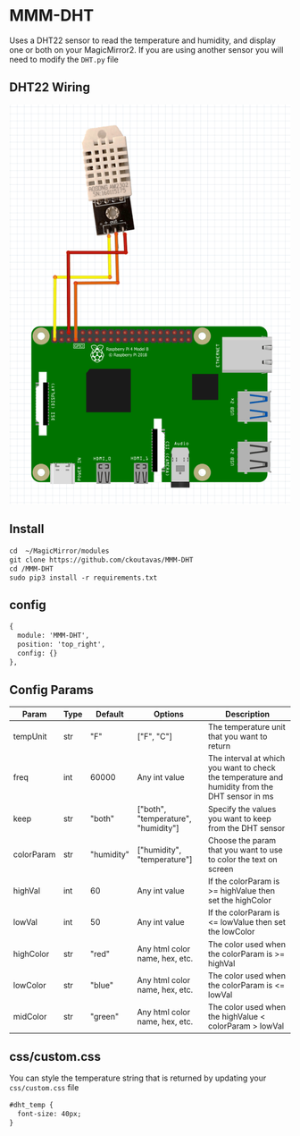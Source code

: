 # MMM-DHT
Uses a DHT22 sensor to read the temperature and humidity, and display one or both on your MagicMirror2. If you are using another sensor you will need to modify the `DHT.py` file 

## DHT22 Wiring
![img.png](img.png)

## Install
```
cd  ~/MagicMirror/modules
git clone https://github.com/ckoutavas/MMM-DHT
cd /MMM-DHT
sudo pip3 install -r requirements.txt
```

## config

```
{
  module: 'MMM-DHT',
  position: 'top_right',
  config: {}
},
```
## Config Params

| Param      | Type | Default    | Options                             | Description                                                                                    |
|------------|------|------------|-------------------------------------|------------------------------------------------------------------------------------------------|
| tempUnit   | str  | "F"        | ["F", "C"]                          | The temperature unit that you want to return                                                   |
| freq       | int  | 60000      | Any int value                       | The interval at which you want to check the temperature and humidity from the DHT sensor in ms |
| keep       | str  | "both"     | ["both", "temperature", "humidity"] | Specify the values you want to keep from the DHT sensor                                        |
| colorParam | str  | "humidity" | ["humidity", "temperature"]         | Choose the param that you want to use to color the text on screen                              | 
| highVal    | int  | 60         | Any int value                       | If the colorParam is >= highValue then set the highColor                                       |
| lowVal     | int  | 50         | Any int value                       | If the colorParam is <= lowValue then set the lowColor                                         |
| highColor  | str  | "red"      | Any html color name, hex, etc.      | The color used when the colorParam is >= highVal                                               |
| lowColor   | str  | "blue"     | Any html color name, hex, etc.      | The color used when the colorParam is <= lowVal                                                |
| midColor   | str  | "green"    | Any html color name, hex, etc.      | The color used when the highValue < colorParam > lowVal                                        |

## css/custom.css
You can style the temperature string that is returned by updating your `css/custom.css` file

```
#dht_temp {
  font-size: 40px;
}
```

